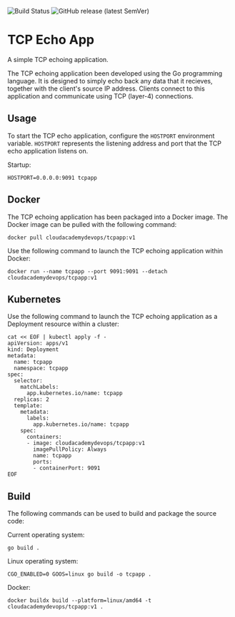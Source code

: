 ![Build Status](https://github.com/cloudacademy/tcp-echo-app/actions/workflows/go.yml/badge.svg)
![GitHub release (latest SemVer)](https://img.shields.io/github/v/release/cloudacademy/tcp-echo-app)

# TCP Echo App
A simple TCP echoing application.

The TCP echoing application been developed using the Go programming language. It is designed to simply echo back any data that it recieves, together with the client's source IP address. Clients connect to this application and communicate using TCP (layer-4) connections.

## Usage
To start the TCP echo application, configure the `HOSTPORT` environment variable. `HOSTPORT` represents the listening address and port that the TCP echo application listens on.

Startup:
```
HOSTPORT=0.0.0.0:9091 tcpapp
```

## Docker
The TCP echoing application has been packaged into a Docker image. The Docker image can be pulled with the following command:

```
docker pull cloudacademydevops/tcpapp:v1
```

Use the following command to launch the TCP echoing application within Docker:
```
docker run --name tcpapp --port 9091:9091 --detach cloudacademydevops/tcpapp:v1
```

## Kubernetes
Use the following command to launch the TCP echoing application as a Deployment resource within a cluster:

```
cat << EOF | kubectl apply -f -
apiVersion: apps/v1
kind: Deployment
metadata:
  name: tcpapp
  namespace: tcpapp
spec:
  selector:
    matchLabels:
      app.kubernetes.io/name: tcpapp
  replicas: 2
  template:
    metadata:
      labels:
        app.kubernetes.io/name: tcpapp
    spec:
      containers:
      - image: cloudacademydevops/tcpapp:v1
        imagePullPolicy: Always
        name: tcpapp
        ports:
        - containerPort: 9091
EOF
```

## Build
The following commands can be used to build and package the source code:

Current operating system:
```
go build .
```

Linux operating system:
```
CGO_ENABLED=0 GOOS=linux go build -o tcpapp .
```

Docker:
```
docker buildx build --platform=linux/amd64 -t cloudacademydevops/tcpapp:v1 .
```